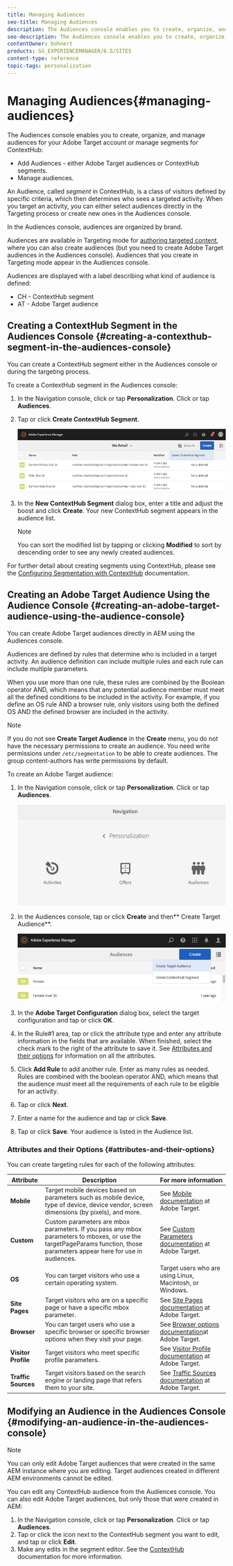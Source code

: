 ```yaml
---
title: Managing Audiences
seo-title: Managing Audiences
description: The Audiences console enables you to create, organize, and manage audiences for your Adobe Target account or manage segments for ContextHub
seo-description: The Audiences console enables you to create, organize, and manage audiences for your Adobe Target account or manage segments for ContextHub
contentOwner: bohnert
products: SG_EXPERIENCEMANAGER/6.5/SITES
content-type: reference
topic-tags: personalization
---
```


# Managing Audiences{#managing-audiences}

The Audiences console enables you to create, organize, and manage audiences for your Adobe Target account or manage segments for ContextHub:

* Add Audiences - either Adobe Target audiences or ContextHub segments.
* Manage audiences.

An Audience, called *segment* in ContextHub, is a class of visitors defined by specific criteria, which then determines who sees a targeted activity. When you target an activity, you can either select audiences directly in the Targeting process or create new ones in the Audiences console.

In the Audiences console, audiences are organized by brand.

Audiences are available in Targeting mode for [authoring targeted content](/help/sites-authoring/content-targeting-touch.md), where you can also create audiences (but you need to create Adobe Target audiences in the Audiences console). Audiences that you create in Targeting mode appear in the Audiences console.

Audiences are displayed with a label describing what kind of audience is defined:

* CH - ContextHub segment
* AT - Adobe Target audience

## Creating a ContextHub Segment in the Audiences Console {#creating-a-contexthub-segment-in-the-audiences-console}

You can create a ContextHub segment either in the Audiences console or during the targeting process.

To create a ContextHub segment in the Audiences console:

1. In the Navigation console, click or tap **Personalization**. Click or tap **Audiences**.
1. Tap or click **Create ContextHub Segment**.

   ![Creating a segment](/help/sites-cloud/authoring/assets/audiences-create-segment.png)

1. In the **New ContextHub Segment** dialog box, enter a title and adjust the boost and click **Create**. Your new ContextHub segment appears in the audience list.

   >[!NOTE]
   >
   >You can sort the modified list by tapping or clicking **Modified** to sort by descending order to see any newly created audiences.

For further detail about creating segments using ContextHub, please see the [Configuring Segmentation with ContextHub](/help/sites-administering/segmentation.md) documentation.

## Creating an Adobe Target Audience Using the Audience Console {#creating-an-adobe-target-audience-using-the-audience-console}

You can create Adobe Target audiences directly in AEM using the Audiences console.

Audiences are defined by rules that determine who is included in a target activity. An audience definition can include multiple rules and each rule can include multiple parameters.

When you use more than one rule, these rules are combined by the Boolean operator AND, which means that any potential audience member must meet all the defined conditions to be included in the activity. For example, if you define an OS rule AND a browser rule, only visitors using both the defined OS AND the defined browser are included in the activity.

>[!NOTE]
>
>If you do not see **Create Target Audience** in the **Create** menu, you do not have the necessary permissions to create an audience. You need write permissions under `/etc/segmentation` to be able to create audiences. The group content-authors has write permissions by default.

To create an Adobe Target audience:

1. In the Navigation console, click or tap **Personalization**. Click or tap **Audiences**.

   ![Navigating to audiences](/help/sites-cloud/authoring/assets/audiences-navigation.png)

1. In the Audiences console, tap or click **Create** and then** Create Target Audience**.

   ![Creating a Target audience](/help/sites-cloud/authoring/assets/audiences-create-target.png)

1. In the **Adobe Target Configuration** dialog box, select the target configuration and tap or click **OK**.
1. In the Rule#1 area, tap or click the attribute type and enter any attribute information in the fields that are available. When finished, select the check mark to the right of the attribute to save it. See [Attributes and their options](#attributes-and-their-options) for information on all the attributes.
1. Click **Add Rule** to add another rule. Enter as many rules as needed. Rules are combined with the boolean operator AND, which means that the audience must meet all the requirements of each rule to be eligible for an activity.
1. Tap or click **Next**.
1. Enter a name for the audience and tap or click **Save**.
1. Tap or click **Save**. Your audience is listed in the Audience list.

### Attributes and their Options {#attributes-and-their-options}

You can create targeting rules for each of the following attributes:

| **Attribute** |**Description** |**For more information** |
|---|---|---|
| **Mobile** |Target mobile devices based on parameters such as mobile device, type of device, device vendor, screen dimensions (by pixels), and more. |See [Mobile documentation](https://marketing.adobe.com/resources/help/en_US/target/target/c_mobile.html) at Adobe Target. |
| **Custom** |Custom parameters are mbox parameters. If you pass any mbox parameters to mboxes, or use the targetPageParams function, those parameters appear here for use in audiences. |See [Custom Parameters documentation](https://marketing.adobe.com/resources/help/en_US/target/target/c_custom_parameters.html) at Adobe Target. |
| **OS** |You can target visitors who use a certain operating system. |Target users who are using Linux, Macintosh, or Windows. |
| **Site Pages** |Target visitors who are on a specific page or have a specific mbox parameter. |See [Site Pages documentation](https://marketing.adobe.com/resources/help/en_US/target/target/c_site_pages.html) at Adobe Target. |
| **Browser** |You can target users who use a specific browser or specific browser options when they visit your page. |See [Browser options documentation](https://marketing.adobe.com/resources/help/en_US/target/target/c_browser_options.html)at Adobe Target. |
| **Visitor Profile** |Target visitors who meet specific profile parameters. |See [Visitor Profile documentation](https://marketing.adobe.com/resources/help/en_US/target/target/c_visitor_profile.html) at Adobe Target. |
| **Traffic Sources** |Target visitors based on the search engine or landing page that refers them to your site. |See [Traffic Sources documentation](https://marketing.adobe.com/resources/help/en_US/target/target/c_traffic_sources.html) at Adobe Target. |

## Modifying an Audience in the Audiences Console {#modifying-an-audience-in-the-audiences-console}

>[!NOTE]
>
>You can only edit Adobe Target audiences that were created in the same AEM instance where you are editing. Target audiences created in different AEM environments cannot be edited.

You can edit any ContextHub audience from the Audiences console. You can also edit Adobe Target audiences, but only those that were created in AEM:

1. In the Navigation console, click or tap **Personalization**. Click or tap **Audiences**.
1. Tap or click the icon next to the ContextHub segment you want to edit, and tap or click **Edit**.
1. Make any edits in the segment editor. See the [ContextHub](/help/sites-administering/contexthub-config.md) documentation for more information.
